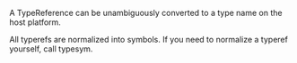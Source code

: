 A TypeReference can be unambiguously converted to a type name on
   the host platform.

   All typerefs are normalized into symbols. If you need to
   normalize a typeref yourself, call typesym.